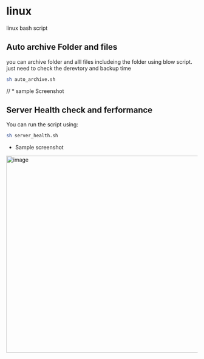 # linux
linux bash script
## Auto archive Folder and files
you can archive folder and alll files includeing the folder using blow script. 
just need to check the derevtory and backup time

```bash
sh auto_archive.sh
```
// * sample Screenshot




## Server Health check and ferformance
You can run the script using:

```bash
sh server_health.sh
```
* Sample screenshot
<img width="543" height="519" alt="image" src="https://github.com/user-attachments/assets/54b1e22f-d33e-4c9b-97d5-40ac75aabf85" />
